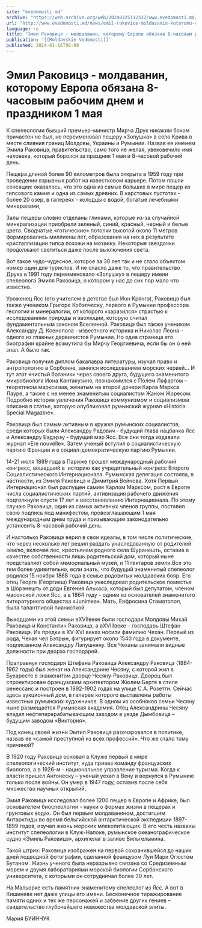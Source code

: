 ```yaml
---
site: "evedomosti.md"
archive: "https://web.archive.org/web/20240325112332/www.evedomosti.md/news/emil-rakovice-moldavanin-kotoromu-evropa-obyazana-8-chasovym"
url: "http://www.evedomosti.md/news/emil-rakovice-moldavanin-kotoromu-evropa-obyazana-8-chasovym"
language: ru
title: "Эмил Раковицэ - молдаванин, которому Европа обязана 8-часовым рабочим днем и праздником 1 мая"
publication: '[[Moldavskie Vedomosti]]'
published: 2024-01-16T06:00
---
```


# Эмил Раковицэ - молдаванин, которому Европа обязана 8-часовым рабочим днем и праздником 1 мая

К спелеологии бывший премьер-министр Мирча Друк никаким боком причастен не был, но переименовал пещеру «Золушка» в селе Крива в месте слияния границ Молдовы, Украины и Румынии. Назвав ее именем Эмила Раковицэ, правительство, само того не желая, увековечило имя человека, который боролся за праздник 1 мая и 8-часовой рабочий день.

Пещера длиной более 90 километров была открыта в 1959 году при проведении взрывных работ на известковом карьере. Потом пошли сенсации: оказалось, что это одна из самых больших в мире пещер из гипсового камня и одна из самых древних. В карстовых пустотах - более 20 озер, в галереях - колодцы с водой, богатые лечебными минералами,

Залы пещеры словно отделаны глинами, которые из-за случайной минерализации приобрели зеленый, синий, красный, черный и белые цвета. Сводчатые «готические» потолки высотой около 11 метров формировались миллионы лет, образования на них в результате кристаллизации гипса похожи на мозаику. Некоторые звездочки продолжают светиться даже после выключения света.

Вот такое чудо-чудесное, которое за 30 лет так и не стало объектом номер один для туристов. И не спасло даже то, что правительство Друка в 1991 году переименовало «Золушку» в пещеру имени спелеолога Эмиля Раковицэ, о котором у нас до сих пор мало что известно.

Уроженец Ясс (его учителем в детстве был Ион Крянгэ), Раковицэ был также учеником Григоре Кобэлческу, первого в Румынии профессора геологии и минералогии, от которого «заразился» страстью к исследованиям природы и эволюции, которую считал фундаментальным законом Вселенной. Раковицэ был также учеником Александру Д. Ксенопола - известного историка и Николае Леона – одного из главных дарвинистов Румынии. Но одна страница его биографии крайне возмутила бы Мирчу Георгиевича, если бы он о ней знал. А было так.

Раковицэ получил диплом бакалавра литературы, изучал право и антропологию в Сорбонне, занялся исследованием морских червей… И тут этот «чистый ботаник» через своего друга, будущего знаменитого микробиолога Иона Кантакузино, познакомился с Полем Лафаргом – теоретиком марксизма, женатым на второй дочери Карла Маркса Лауре, а также с не менее знаменитым социалистом Жаном Жоресом. Подробно история увлечения Раковицэ коммунизмом и социализмом описана в статье, которую опубликовал румынский журнал «Historia Special Magazine».

Раковицэ был самым активным в кружке румынских социалистов, среди которых были Александру Радович - будущий глава нацбанка Ясс и Александру Бэдэрэу - будущий мэр Ясс. Все они тогда издавали журнал «Ere nouvelle». Затем ученый вступил в социалистическую партию Франции и в социал-демократическую партию Румынии.

14-21 июля 1889 года в Париже прошел международный рабочий конгресс, вошедший в  историю как учредительный конгресс Второго Социалистического Интернационала. Румынская делегация состояла, в частности, из Эмиля Раковицэ и Димитрия Войнова. Хотя Первый Интернационал был распущен самим Карлом Марксом, рост в Европе числа социалистических партий, активизация рабочего движения подтолкнули спустя 17 лет к восстановлению Интернационала. По этому случаю Раковицэ, один из самых активных членов группы, поставил свою подпись под манифестом, провозглашающим 1 мая международным днем ​​труда и призывающим законодательно установить 8-часовой рабочий день.

И настолько Раковицэ верил в свои идеалы, в том числе политические, что через несколько лет решил раздать унаследованную от родителей землю, включая лес, крестьянам родного села Шуранешть, оставив в качестве собственности лишь родительский дом, который ныне представляет собой мемориальный музей, и 11 гектаров земли.Все это тем более удивительно, если знать, что будущий знаменитый спелеолог родился 15 ноября 1868 года в семье родовитых молдавских бояр. Его отец Георге (Георгиеш) Раковицэ унаследовал родительское поместье в Шорэнешть от дяди Евгения Алькаса, который был депутатом, членом масонской ложи Ясс, а в 1864 году - одним из основателей знаменитого литературного общества «Junimea». Мать, Евфросина Стаматопол, была талантливой пианисткой.

Выходцами из этой семьи вXVIIвеке были господари Молдовы Михай Раковицэ и Константин Раковицэ, а вXVIIIвеке – господарь Штефан Раковицэ. Их предки в XV-XVI веках носили фамилию Чехан. Первый из рода, Чехан чел Бэтрын, фигурирует около 1540 года в документе, подписанном Александру Лэпушняну. Все Чеханы занимали видные должности при дворах господарей.

Праправнук господаря Штефана Раковицэ Александру Раковицэ (1884-1962 годы) был женат на Александрине Чесяну, с которой жил в Бухаресте в знаменитом дворце Чесяну-Раковицэ. Дворец был спроектирован французским архитектором Жюлем Берте в стиле ренессанс и построен в 1892-1902 годах на улице C.A. Розетти. Сейчас здесь аукционный дом, в галерее которого выставлены работы известных румынских художников. В одном из особняков семьи Чесяну ныне размещается Румынская академия. Отец Александрины Чесяну владел нефтеперерабатывающим заводом в уезде Дымбовица – будущим заводом «Виктория».

Под конец своей жизни Эмтил Раковицэ разочаровался в политике, назвав ее «самой преступной из всех профессий». Что же стало тому причиной?

В 1920 году Раковицэ основал в Клуже первый в мире спелеологический институт, куда привез команду французских биологов, а в 1926-м - национальное управление туризма. Когда к власти пришел Антонеску – ученый уехал в Вену и вернулся в Румынию только после войны. Он умер в 1947 году, оставив после себя множество научных открытий.

Эмил Раковицэ исследовал более 1200 пещер в Европе и Африке, был основателем биоспеологии - науки о формах жизни в пещерах и грунтовых водах. Он был первым молдаванином, достигшим Антарктиды во время бельгийской антарктической экспедиции 1897-1899 годов, изучал жизнь морских млекопитающих. В его честь названы институт спелеологии в Клуж-Напоке, румынское океанографическое судно «Эмиль Раковицэ», архипелаг в заливе Вильгельмина.

Такой штрих: Раковицэ изображен на первой сохранившейся до наших дней подводной фотографии, сделанной французом Луи Мари Огюстом Бутаном. Жизнь ученого была неразрывно связана со Средиземным морем и двумя лабораториями морской биологии Сорбонского университета, с которыми он сотрудничал более 30 лет.

На Мальорке есть памятник знаменитому спелеолог из Ясс. А вот в Кишиневе нет даже улицы его имени. Бесконечное тиражирование памяти одних и тех же персонажей и забвение других гениев – свидетельство глубочайшего невежества молдавской элиты.

Мария БУИНЧУК